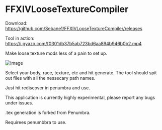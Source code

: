 # FFXIVLooseTextureCompiler

Download: https://github.com/Sebane1/FFXIVLooseTextureCompiler/releases

Tool in action: https://i.gyazo.com/f0301db37b5ab723bd6aa894b946b0b2.mp4

Make loose texture mods less of a pain to set up.

![image](https://user-images.githubusercontent.com/7157688/213757189-53beb3c1-7500-4033-b664-d485fde04718.png)

Select your body, race, texture, etc and hit generate. The tool should spit out files with all the nessecary path names.

Just hit rediscover in penumbra and use.

This application is currently highly experimental, please report any bugs under issues.

.tex generation is forked from Penumbra.

Requirees penumbbra to use.
